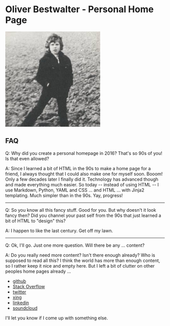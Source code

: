 # Oliver Bestwalter - Personal Home Page

![me](me.jpg)

## FAQ

Q: Why did you create a personal homepage in 2016? That's so 90s of you! Is that even allowed?

A: Since I learned a bit of HTML in the 90s to make a home page for a friend, I always thought that I could also make one for myself soon. Booom! Only a few decades later I finally did it. Technology has advanced though and made everything much easier. So today -- instead of using HTML -- I use Markdown, Python, YAML and CSS ... and HTML ... with Jinja2 templating. Much simpler than in the 90s. Yay, progress!

<hr>

Q: So you know all this fancy stuff. Good for you. But why doesn't it look fancy then? Did you channel your past self from the 90s that just learned a bit of HTML to "design" this?

A: I happen to like the last century. Get off my lawn.

<hr>

Q: Ok, I'll go. Just one more question. Will there be any ... content?

A: Do you really need more content? Isn't there enough already? Who is supposed to read all this? I think the world has more than enough content, so I rather keep it nice and empty here. But I left a bit of clutter on other peoples home pages already ...

* [github](https://github.com/obestwalter)
* [Stack Overflow](http://stackoverflow.com/users/2626627/oliver-bestwalter)
* [twitter](https://twitter.com/obestwalter)
* [xing](https://www.xing.com/profile/Oliver_Bestwalter)
* [linkedin](https://www.linkedin.com/in/oliver-bestwalter-a8781a19)
* [soundcloud](https://soundcloud.com/oliver-bestwalter)

I'll let you know if I come up with something else.
